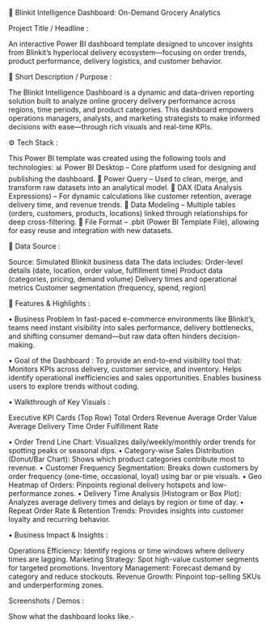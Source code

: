 🛒 Blinkit Intelligence Dashboard: On-Demand Grocery Analytics


Project Title / Headline :

An interactive Power BI dashboard template designed to uncover insights from Blinkit’s hyperlocal delivery ecosystem—focusing on order trends, product performance, delivery logistics, and customer behavior.


📌 Short Description / Purpose :

The Blinkit Intelligence Dashboard is a dynamic and data-driven reporting solution built to analyze online grocery delivery performance across regions, time periods, and product categories. This dashboard empowers operations managers, analysts, and marketing strategists to make informed decisions with ease—through rich visuals and real-time KPIs.


⚙️ Tech Stack :

This Power BI template was created using the following tools and technologies:
📊 Power BI Desktop – Core platform used for designing and publishing the dashboard.
🧼 Power Query – Used to clean, merge, and transform raw datasets into an analytical model.
🧠 DAX (Data Analysis Expressions) – For dynamic calculations like customer retention, average delivery time, and revenue trends.
🧩 Data Modeling – Multiple tables (orders, customers, products, locations) linked through relationships for deep cross-filtering.
📁 File Format – .pbit (Power BI Template File), allowing for easy reuse and integration with new datasets.


📂 Data Source :

Source: Simulated Blinkit business data
The data includes:
Order-level details (date, location, order value, fulfillment time)
Product data (categories, pricing, demand volume)
Delivery times and operational metrics
Customer segmentation (frequency, spend, region)


🌟 Features & Highlights :

• Business Problem
In fast-paced e-commerce environments like Blinkit’s, teams need instant visibility into sales performance, delivery bottlenecks, and shifting consumer demand—but raw data often hinders decision-making.


• Goal of the Dashboard :
To provide an end-to-end visibility tool that:
Monitors KPIs across delivery, customer service, and inventory.
Helps identify operational inefficiencies and sales opportunities.
Enables business users to explore trends without coding.


• Walkthrough of Key Visuals :

Executive KPI Cards (Top Row)
Total Orders
Revenue
Average Order Value
Average Delivery Time
Order Fulfillment Rate


• Order Trend Line Chart:
Visualizes daily/weekly/monthly order trends for spotting peaks or seasonal dips.
• Category-wise Sales Distribution (Donut/Bar Chart):
Shows which product categories contribute most to revenue.
• Customer Frequency Segmentation:
Breaks down customers by order frequency (one-time, occasional, loyal) using bar or pie visuals.
• Geo Heatmap of Orders:
Pinpoints regional delivery hotspots and low-performance zones.
• Delivery Time Analysis (Histogram or Box Plot):
Analyzes average delivery times and delays by region or time of day.
• Repeat Order Rate & Retention Trends:
Provides insights into customer loyalty and recurring behavior.


• Business Impact & Insights :

Operations Efficiency: Identify regions or time windows where delivery times are lagging.
Marketing Strategy: Spot high-value customer segments for targeted promotions.
Inventory Management: Forecast demand by category and reduce stockouts.
Revenue Growth: Pinpoint top-selling SKUs and underperforming zones.

Screenshots / Demos :

Show what the dashboard looks like.- 
